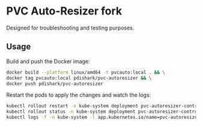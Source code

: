 # PVC Auto-Resizer fork

Designed for troubleshooting and testing purposes.

## Usage

Build and push the Docker image:

```bash
docker build --platform linux/amd64 -t pvcauto:local . && \
docker tag pvcauto:local pdishark/pvc-autoresizer && \
docker push pdishark/pvc-autoresizer
```

Restart the pods to apply the changes and watch the logs:

```bash
kubectl rollout restart -n kube-system deployment pvc-autoresizer-controller && \
kubectl rollout status -n kube-system deployment pvc-autoresizer-controller && \
kubectl logs -f -n kube-system -l app.kubernetes.io/name=pvc-autoresizer
```
